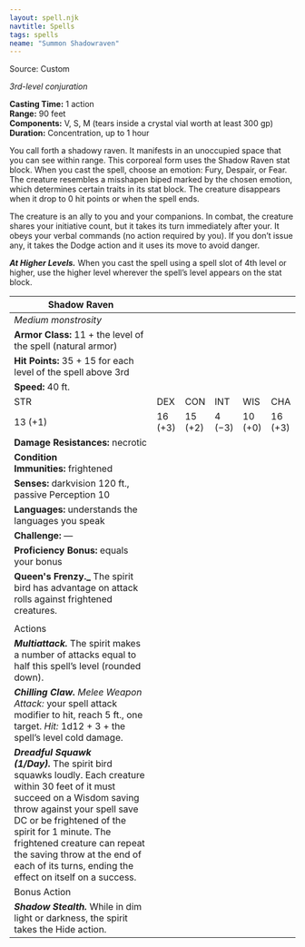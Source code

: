 ```yaml
---
layout: spell.njk
navtitle: Spells
tags: spells
neame: "Summon Shadowraven"
---
```

Source: Custom

_3rd-level conjuration_

**Casting Time:** 1 action  
**Range:** 90 feet  
**Components:** V, S, M (tears inside a crystal vial worth at least 300 gp)  
**Duration:** Concentration, up to 1 hour

You call forth a shadowy raven. It manifests in an unoccupied space that you can see within range. This corporeal form uses the Shadow Raven stat block. When you cast the spell, choose an emotion: Fury, Despair, or Fear. The creature resembles a misshapen biped marked by the chosen emotion, which determines certain traits in its stat block. The creature disappears when it drop to 0 hit points or when the spell ends.

The creature is an ally to you and your companions. In combat, the creature shares your initiative count, but it takes its turn immediately after your. It obeys your verbal commands (no action required by you). If you don’t issue any, it takes the Dodge action and it uses its move to avoid danger.

**_At Higher Levels._** When you cast the spell using a spell slot of 4th level or higher, use the higher level wherever the spell’s level appears on the stat block.

| Shadow Raven                                                                                                                                                                                                                                                                                                                                   |         |         |        |         |         |
| ---------------------------------------------------------------------------------------------------------------------------------------------------------------------------------------------------------------------------------------------------------------------------------------------------------------------------------------------- | ------- | ------- | ------ | ------- | ------- |
| _Medium monstrosity_                                                                                                                                                                                                                                                                                                                           |         |         |        |         |         |
| **Armor Class:** 11 + the level of the spell (natural armor)                                                                                                                                                                                                                                                                                   |         |         |        |         |         |
| **Hit Points:** 35 + 15 for each level of the spell above 3rd                                                                                                                                                                                                                                                                                  |         |         |        |         |         |
| **Speed:** 40 ft.                                                                                                                                                                                                                                                                                                                              |         |         |        |         |         |
| STR                                                                                                                                                                                                                                                                                                                                            | DEX     | CON     | INT    | WIS     | CHA     |
| 13 (+1)                                                                                                                                                                                                                                                                                                                                        | 16 (+3) | 15 (+2) | 4 (−3) | 10 (+0) | 16 (+3) |
| **Damage Resistances:** necrotic                                                                                                                                                                                                                                                                                                               |         |         |        |         |         |
| **Condition Immunities:** frightened                                                                                                                                                                                                                                                                                                           |         |         |        |         |         |
| **Senses:** darkvision 120 ft., passive Perception 10                                                                                                                                                                                                                                                                                          |         |         |        |         |         |
| **Languages:** understands the languages you speak                                                                                                                                                                                                                                                                                             |         |         |        |         |         |
| **Challenge:** —                                                                                                                                                                                                                                                                                                                               |         |         |        |         |         |
| **Proficiency Bonus:** equals your bonus                                                                                                                                                                                                                                                                                                       |         |         |        |         |         |
| **Queen's Frenzy._** The spirit bird has advantage on attack rolls against frightened creatures.                                                                                                                                                                                                                                               |         |         |        |         |         |
|                                                                                                                                                                                                                                                                                                                                                |         |         |        |         |         |
| Actions                                                                                                                                                                                                                                                                                                                                        |         |         |        |         |         |
| **_Multiattack._** The spirit makes a number of attacks equal to half this spell’s level (rounded down).                                                                                                                                                                                                                                       |         |         |        |         |         |
| **_Chilling Claw._** _Melee Weapon Attack:_ your spell attack modifier to hit, reach 5 ft., one target. _Hit:_ 1d12 + 3 + the spell’s level cold damage.                                                                                                                                                                                       |         |         |        |         |         |
| **_Dreadful Squawk (1/Day)._** The spirit bird squawks loudly. Each creature within 30 feet of it must succeed on a Wisdom saving throw against your spell save DC or be frightened of the spirit for 1 minute. The frightened creature can repeat the saving throw at the end of each of its turns, ending the effect on itself on a success. |         |         |        |         |         |
| Bonus Action                                                                                                                                                                                                                                                                                                                                   |         |         |        |         |         |
| **_Shadow Stealth._** While in dim light or darkness, the spirit takes the Hide action.                                                                                                                                                                                                                                                        |         |         |        |         |         |